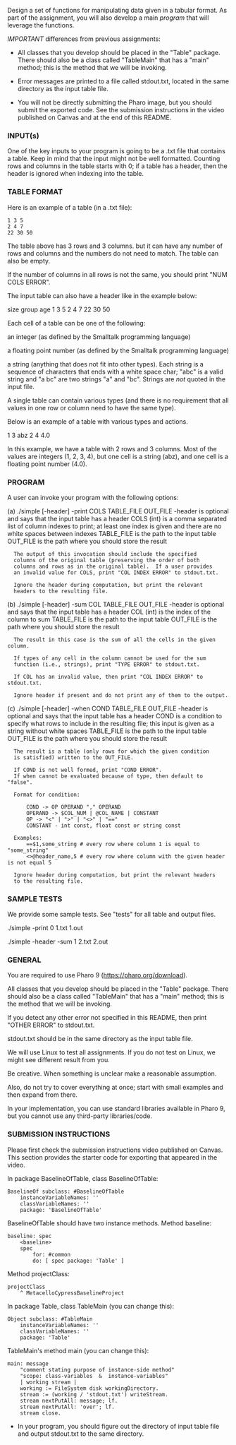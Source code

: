 
Design a set of functions for manipulating data given in a tabular
format.  As part of the assignment, you will also develop a main
*program* that will leverage the functions.

*IMPORTANT* differences from previous assignments:

- All classes that you develop should be placed in the "Table"
  package.  There should also be a class called "TableMain" that has a
  "main" method; this is the method that we will be invoking.
  
- Error messages are printed to a file called stdout.txt, located in
  the same directory as the input table file.
  
- You will not be directly submitting the Pharo image, but you should
  submit the exported code.  See the submission instructions in the
  video published on Canvas and at the end of this README.



### INPUT(s)

One of the key inputs to your program is going to be a .txt file that
contains a table.  Keep in mind that the input might not be well
formatted.  Counting rows and columns in the table starts with 0; if a
table has a header, then the header is ignored when indexing into the table.


### TABLE FORMAT

Here is an example of a table (in a .txt file):

```
1 3 5
2 4 7
22 30 50
```

The table above has 3 rows and 3 columns. but it can have any number
of rows and columns and the numbers do not need to match.  The table
can also be empty.

If the number of columns in all rows is not the same, you should print
"NUM COLS ERROR".

The input table can also have a header like in the example below:

size group age
1 3 5
2 4 7
22 30 50

Each cell of a table can be one of the following:

  an integer (as defined by the Smalltalk programming language)

  a floating point number (as defined by the Smalltalk programming language)

  a string (anything that does not fit into other types).  Each string
  is a sequence of characters that ends with a white space char; "abc"
  is a valid string and "a bc" are two strings "a" and "bc".  Strings
  are *not* quoted in the input file.

A single table can contain various types (and there is no requirement
that all values in one row or column need to have the same type).

Below is an example of a table with various types and actions.

1 3 abz
2 4 4.0

In this example, we have a table with 2 rows and 3 columns.  Most of
the values are integers (1, 2, 3, 4), but one cell is a string (abz),
and one cell is a floating point number (4.0).


### PROGRAM

A user can invoke your program with the following options:

  (a) ./simple [-header] -print COLS TABLE_FILE OUT_FILE
      -header is optional and says that the input table has a header
      COLS (int) is a comma separated list of column indexes to print; at least one index is given and there are no white spaces between indexes
      TABLE_FILE is the path to the input table
      OUT_FILE is the path where you should store the result

      The output of this invocation should include the specified
      columns of the original table (preserving the order of both
      columns and rows as in the original table).  If a user provides
      an invalid value for COLS, print "COL INDEX ERROR" to stdout.txt.

      Ignore the header during computation, but print the relevant
      headers to the resulting file.

  (b) ./simple [-header] -sum COL TABLE_FILE OUT_FILE
      -header is optional and says that the input table has a header
      COL (int) is the index of the column to sum
      TABLE_FILE is the path to the input table
      OUT_FILE is the path where you should store the result

      The result in this case is the sum of all the cells in the given column.

      If types of any cell in the column cannot be used for the sum
      function (i.e., strings), print "TYPE ERROR" to stdout.txt.

      If COL has an invalid value, then print "COL INDEX ERROR" to stdout.txt.

      Ignore header if present and do not print any of them to the output.

   (c) ./simple [-header] -when COND TABLE_FILE OUT_FILE
      -header is optional and says that the input table has a header
      COND is a condition to specify what rows to include in the resulting file; this input is given as a string without white spaces
      TABLE_FILE is the path to the input table
      OUT_FILE is the path where you should store the result

      The result is a table (only rows for which the given condition
      is satisfied) written to the OUT_FILE.

      If COND is not well formed, print "COND ERROR".
      If when cannot be evaluated because of type, then default to "false".

      Format for condition:

          COND -> OP OPERAND "," OPERAND
          OPERAND -> $COL_NUM | @COL_NAME | CONSTANT
          OP -> "<" | ">" | "<>" | "=="
          CONSTANT - int const, float const or string const

      Examples:
          ==$1,some_string # every row where column 1 is equal to "some_string"
          <>@header_name,5 # every row where column with the given header is not equal 5

      Ignore header during computation, but print the relevant headers
      to the resulting file.


### SAMPLE TESTS

We provide some sample tests. See "tests" for all table and output files.

./simple -print 0 1.txt 1.out

./simple -header -sum 1 2.txt 2.out


### GENERAL

You are required to use Pharo 9 (https://pharo.org/download).

All classes that you develop should be placed in the "Table" package.
There should also be a class called "TableMain" that has a "main"
method; this is the method that we will be invoking.

If you detect any other error not specified in this README, then print
"OTHER ERROR" to stdout.txt.

stdout.txt should be in the same directory as the input table file.

We will use Linux to test all assignments.  If you do not test on
Linux, we might see different result from you.

Be creative.  When something is unclear make a reasonable assumption.

Also, do not try to cover everything at once; start with small
examples and then expand from there.

In your implementation, you can use standard libraries available in
Pharo 9, but you cannot use any third-party libraries/code.


### SUBMISSION INSTRUCTIONS

Please first check the submission instructions video published on
Canvas.  This section provides the starter code for exporting that
appeared in the video.

In package BaselineOfTable, class BaselineOfTable:
```
BaselineOf subclass: #BaselineOfTable
	instanceVariableNames: ''
	classVariableNames: ''
	package: 'BaselineOfTable'
```

BaselineOfTable should have two instance methods. 
Method baseline:
```
baseline: spec
	<baseline>
	spec
		for: #common
		do: [ spec package: 'Table' ]
```

Method projectClass:
```
projectClass 
	^ MetacelloCypressBaselineProject
```

In package Table, class TableMain (you can change this):
```
Object subclass: #TableMain
	instanceVariableNames: ''
	classVariableNames: ''
	package: 'Table'
```

TableMain's method main (you can change this):
```
main: message
	"comment stating purpose of instance-side method"
	"scope: class-variables  &  instance-variables"
	| working stream |
	working := FileSystem disk workingDirectory.
	stream := (working / 'stdout.txt') writeStream.
	stream nextPutAll: message; lf.
	stream nextPutAll: 'over'; lf.
	stream close.
```

* In your program, you should figure out the directory of input table
  file and output stdout.txt to the same directory.

